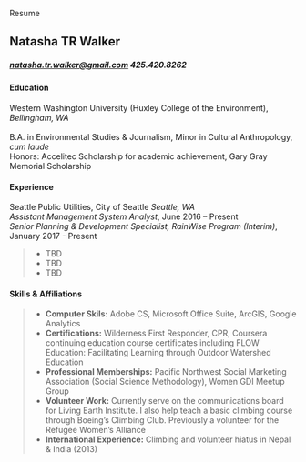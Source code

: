 Resume

## Natasha TR Walker 
##### natasha.tr.walker@gmail.com 425.420.8262

#### **Education**  
Western Washington University (Huxley College of the Environment), _Bellingham, WA_  			    	                     	 
<br>B.A. in Environmental Studies & Journalism, Minor in Cultural Anthropology, _cum laude_  
Honors: Accelitec Scholarship for academic achievement, Gary Gray Memorial Scholarship

#### **Experience**

Seattle Public Utilities, City of Seattle  _Seattle, WA_  
_Assistant Management System Analyst_, June 2016 – Present  
_Senior Planning & Development Specialist, RainWise Program (Interim)_, January 2017 - Present
>* TBD
>* TBD
>* TBD


#### **Skills & Affiliations**
>* **Computer Skils:** Adobe CS, Microsoft Office Suite, ArcGIS, Google Analytics   
>* **Certifications:** Wilderness First Responder, CPR, Coursera continuing education course certificates including FLOW Education: Facilitating Learning through Outdoor Watershed Education 
>* **Professional Memberships:** Pacific Northwest Social Marketing Association (Social Science Methodology), Women GDI Meetup Group
>* **Volunteer Work:** Currently serve on the communications board for Living Earth Institute. I also help teach a basic climbing course through Boeing’s Climbing Club. Previously a volunteer for the Refugee Women’s Alliance
>* **International Experience:** Climbing and volunteer hiatus in Nepal & India (2013)
